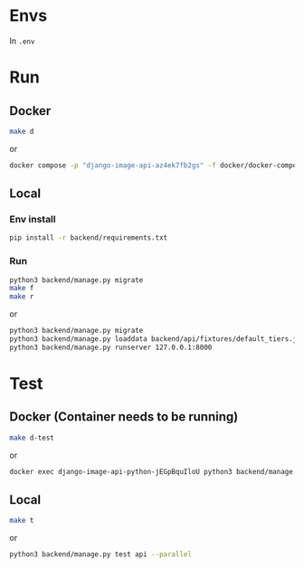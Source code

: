 # Envs

In `.env`

# Run

## Docker

```bash
make d
```

or

```bash
docker compose -p "django-image-api-az4ek7fb2gs" -f docker/docker-compose.dev.yml --env-file .env up --build
```

## Local

### Env install

```bash
pip install -r backend/requirements.txt
```

### Run

```bash
python3 backend/manage.py migrate
make f
make r
```

or

```bash
python3 backend/manage.py migrate
python3 backend/manage.py loaddata backend/api/fixtures/default_tiers.json backend/api/fixtures/default_users.json backend/api/fixtures/admin.json
python3 backend/manage.py runserver 127.0.0.1:8000
```

# Test

## Docker (Container needs to be running)

```bash
make d-test
```

or

```bash
docker exec django-image-api-python-jEGpBquIloU python3 backend/manage.py test api --parallel
```

## Local

```bash
make t
```

or

```bash
python3 backend/manage.py test api --parallel
```
